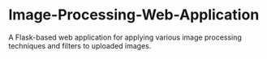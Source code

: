 # Image-Processing-Web-Application
A Flask-based web application for applying various image processing techniques and filters to uploaded images.
